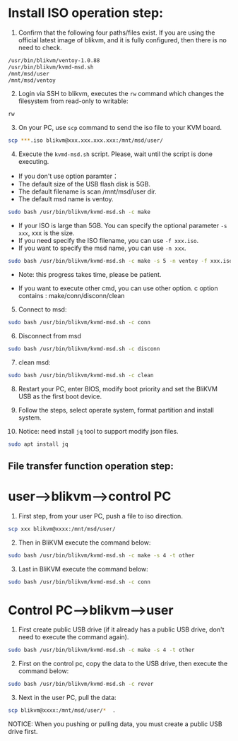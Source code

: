 # Install ISO operation step:

1. Confirm that the following four paths/files exist. If you are using the official latest image of blikvm, and it is fully configured, then there is no need to check.
```bash
/usr/bin/blikvm/ventoy-1.0.88
/usr/bin/blikvm/kvmd-msd.sh
/mnt/msd/user    
/mnt/msd/ventoy
```

2. Login via SSH to blikvm, executes the `rw` command which changes the filesystem from read-only to writable:

```bash
rw
```

3. On your PC, use `scp` command to send the iso file to your KVM board.

```bash
scp ***.iso blikvm@xxx.xxx.xxx.xxx:/mnt/msd/user/
```

4. Execute the `kvmd-msd.sh` script. Please, wait until the script is done executing.

- If you don't use option paramter：
- The default size of the USB flash disk is 5GB.
- The default filename is scan /mnt/msd/user dir.
- The default msd name is ventoy.

```bash
sudo bash /usr/bin/blikvm/kvmd-msd.sh -c make
```

- If your ISO is large than 5GB. You can specify the optional parameter `-s xxx`, xxx is the size.
- If you need specify the ISO filename, you can use `-f xxx.iso`. 
- If you want to specify the msd name, you can use `-n xxx`. 

```bash
sudo bash /usr/bin/blikvm/kvmd-msd.sh -c make -s 5 -n ventoy -f xxx.iso
```

- Note: this progress takes time, please be patient. 

- If you want to execute other cmd, you can use other option. c option contains :  make/conn/disconn/clean
5. Connect to msd:

```bash
sudo bash /usr/bin/blikvm/kvmd-msd.sh -c conn
```
		
6. Disconnect from msd

```bash
sudo bash /usr/bin/blikvm/kvmd-msd.sh -c disconn
```

7. clean msd:

```bash
sudo bash /usr/bin/blikvm/kvmd-msd.sh -c clean
```
		
8. Restart your PC, enter BIOS, modify boot priority and set the BliKVM USB as the first boot device.

9. Follow the steps, select operate system, format partition and install system.

10. Notice: need install `jq` tool to support modify json files.

```bash
sudo apt install jq
```

## File transfer function operation step:

# user-->blikvm-->control PC

1. First step, from your user PC, push a file to iso direction.

```bash
scp xxx blikvm@xxxx:/mnt/msd/user/
```

2. Then in BliKVM execute the command below:

```bash
sudo bash /usr/bin/blikvm/kvmd-msd.sh -c make -s 4 -t other 
```

3. Last in BliKVM execute the command below:

```bash
sudo bash /usr/bin/blikvm/kvmd-msd.sh -c conn
```

# Control PC-->blikvm-->user

1. First create public USB drive (if it already has a public USB drive, don't need to execute the command again).

```bash
sudo bash /usr/bin/blikvm/kvmd-msd.sh -c make -s 4 -t other 
```

2. First on the control pc, copy the data to the USB drive, then execute the command below:

```bash
sudo bash /usr/bin/blikvm/kvmd-msd.sh -c rever
```

3. Next in the user PC, pull the data:

```bash
scp blikvm@xxxx:/mnt/msd/user/*  .
```

NOTICE: When you pushing or pulling data, you must create a public USB drive first.
